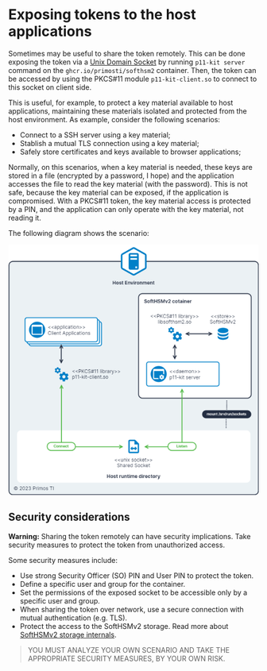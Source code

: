 # Exposing tokens to the host applications

Sometimes may be useful to share the token remotely. This can be done exposing the token via a [Unix Domain Socket] by running `p11-kit server` command on the `ghcr.io/primosti/softhsm2` container. Then, the token can be accessed by using
the PKCS#11 module `p11-kit-client.so` to connect to this socket on client side.

This is useful, for example, to protect a key material available to host applications, maintaining these materials
isolated and protected from the host environment. As example, consider the following scenarios:

- Connect to a SSH server using a key material;
- Stablish a mutual TLS connection using a key material;
- Safely store certificates and keys available to browser applications;

Normally, on this scenarios, when a key material is needed, these keys are stored in a file (encrypted by a password, I
hope) and the application accesses the file to read the key material (with the password). This is not safe, because the
key material can be exposed, if the application is compromised. With a PKCS#11 token, the key material access is
protected by a PIN, and the application can only operate with the key material, not reading it.

The following diagram shows the scenario:

![share-token-diagram]

## Security considerations

**Warning:** Sharing the token remotely can have security implications. Take security measures to protect the token from unauthorized access.

Some security measures include:

- Use strong Security Officer (SO) PIN and User PIN to protect the token.
- Define a specific user and group for the container.
- Set the permissions of the exposed socket to be accessible only by a specific user and group.
- When sharing the token over network, use a secure connection with mutual authentication (e.g. TLS).
- Protect the access to the SoftHSMv2 storage. Read more about [SoftHSMv2 storage internals].

> YOU MUST ANALYZE YOUR OWN SCENARIO AND TAKE THE APPROPRIATE SECURITY MEASURES, BY YOUR OWN RISK.

[Unix Domain Socket]: https://man7.org/linux/man-pages/man7/unix.7.html
[SoftHSMv2 storage internals]: https://xakcop.com/post/softhsmv2/
[share-token-diagram]: share-token-to-host.png "Sharing tokens to the host applications diagram"
